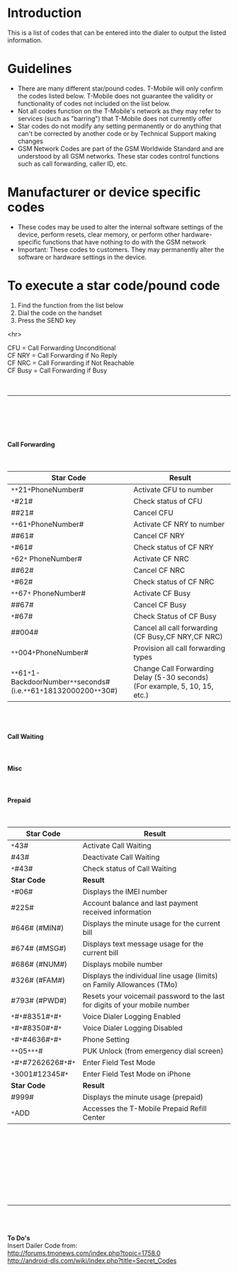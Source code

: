 # Introduction #

This is a list of codes that can be entered into the dialer to output the listed information.

# Guidelines #

  * There are many different star/pound codes. T-Mobile will only confirm the codes listed below. T-Mobile does not guarantee the validity or functionality of codes not included on the list below.
  * Not all codes function on the T-Mobile's network as they may refer to services (such as "barring") that T-Mobile does not currently offer
  * Star codes do not modify any setting permanently or do anything that can't be corrected by another code or by Technical Support making changes
  * GSM Network Codes are part of the GSM Worldwide Standard and are understood by all GSM networks. These star codes control functions such as call forwarding, caller ID, etc.

# Manufacturer or device specific codes #

  * These codes may be used to alter the internal software settings of the device, perform resets, clear memory, or perform other hardware-specific functions that have nothing to do with the GSM network
  * Important: These codes to customers. They may permanently alter the software or hardware settings in the device.

# To execute a star code/pound code #

  1. Find the function from the list below
  1. Dial the code on the handset
  1. Press the SEND key



&lt;hr&gt;


CFU = Call Forwarding Unconditional<br>
CF NRY = Call Forwarding if No Reply<br>
CF NRC = Call Forwarding if Not Reachable<br>
CF Busy = Call Forwarding if Busy<br>
<br>
<br>
<hr><br>
<br>
<br>
<br>
<h4> <b>Call Forwarding</b> </h4>
<br>
<table><thead><th> <b>Star Code</b> </th><th> <b>Result</b> </th></thead><tbody>
<tr><td> <code>*</code><code>*</code>21<code>*</code>PhoneNumber# </td><td> Activate CFU to number </td></tr>
<tr><td> <code>*</code>#21# </td><td> Check status of CFU </td></tr>
<tr><td> ##21#            </td><td> Cancel CFU    </td></tr>
<tr><td> <code>*</code><code>*</code>61<code>*</code>PhoneNumber# </td><td> Activate CF NRY to number </td></tr>
<tr><td> ##61#            </td><td> Cancel CF NRY </td></tr>
<tr><td> <code>*</code>#61# </td><td> Check status of CF NRY </td></tr>
<tr><td> <code>*</code>62<code>*</code> PhoneNumber# </td><td> Activate CF NRC </td></tr>
<tr><td> ##62#            </td><td> Cancel CF NRC </td></tr>
<tr><td> <code>*</code>#62# </td><td> Check status of CF NRC </td></tr>
<tr><td> <code>*</code><code>*</code>67<code>*</code> PhoneNumber# </td><td> Activate CF Busy </td></tr>
<tr><td> ##67#            </td><td> Cancel CF Busy </td></tr>
<tr><td> <code>*</code>#67# </td><td> Check Status of CF Busy </td></tr>
<tr><td> ##004#           </td><td> Cancel all call forwarding (CF Busy,CF NRY,CF NRC) </td></tr>
<tr><td> <code>*</code><code>*</code>004<code>*</code>PhoneNumber#  </td><td> Provision all call forwarding types </td></tr>
<tr><td> <code>*</code><code>*</code>61<code>*</code>1-BackdoorNumber<code>*</code><code>*</code>seconds#<br>(i.e.<code>*</code><code>*</code>61<code>*</code>18132000200<code>*</code><code>*</code>30#) </td><td> Change Call Forwarding Delay (5-30 seconds)<br>(For example, 5, 10, 15, etc.) </td></tr></tbody></table>

<br>
<br>

<h4> <b>Call Waiting</b> </h4>
<table><thead><th> <b>Star Code</b> </th><th> <b>Result</b> </th></thead><tbody>
<tr><td> <code>*</code>43# </td><td> Activate Call Waiting </td></tr>
<tr><td> #43#             </td><td> Deactivate Call Waiting </td></tr>
<tr><td> <code>*</code>#43# </td><td> Check status of Call Waiting  </td></tr>
<br>
<h4> <b>Misc</b> </h4>
<tr><td> <b>Star Code</b> </td><td> <b>Result</b> </td></tr>
<tr><td> <code>*</code>#06# </td><td> Displays the IMEI number </td></tr>
<tr><td> #225#            </td><td> Account balance and last payment received information </td></tr>
<tr><td> #646# (#MIN#)    </td><td> Displays the minute usage for the current bill </td></tr>
<tr><td> #674# (#MSG#)    </td><td> Displays text message usage for the current bill </td></tr>
<tr><td> #686# (#NUM#)    </td><td> Displays mobile number </td></tr>
<tr><td> #326# (#FAM#)    </td><td> Displays the individual line usage (limits) on Family Allowances (TMo) </td></tr>
<tr><td> #793# (#PWD#)    </td><td> Resets your voicemail password to the last for digits of your mobile number </td></tr>
<tr><td> <code>*</code>#<code>*</code>#8351#<code>*</code>#<code>*</code> </td><td> Voice Dialer Logging Enabled </td></tr>
<tr><td> <code>*</code>#<code>*</code>#8350#<code>*</code>#<code>*</code> </td><td> Voice Dialer Logging Disabled </td></tr>
<tr><td> <code>*</code>#<code>*</code>#4636#<code>*</code>#<code>*</code> </td><td> Phone Setting </td></tr>
<tr><td> <code>*</code><code>*</code>05<code>*</code><PUK Code><code>*</code><enter a new pin><code>*</code><confirm the new pin># </td><td> PUK Unlock (from emergency dial screen) </td></tr>
<tr><td> <code>*</code>#<code>*</code>#7262626#<code>*</code>#<code>*</code> </td><td> Enter Field Test Mode </td></tr>
<tr><td> <code>*</code>3001#12345#<code>*</code> </td><td> Enter Field Test Mode on iPhone </td></tr>
<br>
<h4> <b>Prepaid</b> </h4>
<tr><td> <b>Star Code</b> </td><td> <b>Result</b> </td></tr>
<tr><td> #999#            </td><td> Displays the minute usage (prepaid) </td></tr>
<tr><td> <code>*</code>ADD </td><td> Accesses the T-Mobile Prepaid Refill Center </td></tr>
<br></tbody></table>

<br><br><br><br><br><br><br>
<br>
<br>
<hr><br>
<br>
<br>
<b>To Do's</b><br>
Insert Dailer Code from: <br>
<a href='http://forums.tmonews.com/index.php?topic=1758.0'>http://forums.tmonews.com/index.php?topic=1758.0</a><br>
<a href='http://android-dls.com/wiki/index.php?title=Secret_Codes'>http://android-dls.com/wiki/index.php?title=Secret_Codes</a>